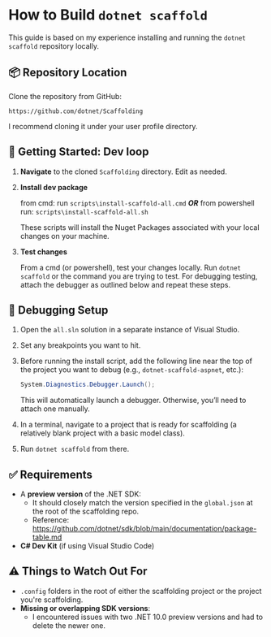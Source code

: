 # How to Build `dotnet scaffold`

This guide is based on my experience installing and running the `dotnet scaffold` repository locally.

## 📦 Repository Location

Clone the repository from GitHub:

```
https://github.com/dotnet/Scaffolding
```

I recommend cloning it under your user profile directory.

## 🚀 Getting Started: Dev loop

1. **Navigate** to the cloned `Scaffolding` directory. Edit as needed.

2. **Install dev package**

   from cmd: run `scripts\install-scaffold-all.cmd`
   ***OR***
   from powershell run: `scripts\install-scaffold-all.sh`

   These scripts will install the Nuget Packages associated with your local changes on your machine.

3. **Test changes**

   From a cmd (or powershell), test your changes locally. Run `dotnet scaffold` or the command you are trying to test. For debugging testing, attach the debugger as outlined below and repeat these steps. 


## 🧪 Debugging Setup

1. Open the `all.sln` solution in a separate instance of Visual Studio.
2. Set any breakpoints you want to hit.
3. Before running the install script, add the following line near the top of the project you want to debug (e.g., `dotnet-scaffold-aspnet`, etc.):

   ```csharp
   System.Diagnostics.Debugger.Launch();
   ```

   This will automatically launch a debugger. Otherwise, you’ll need to attach one manually.

4. In a terminal, navigate to a project that is ready for scaffolding (a relatively blank project with a basic model class).
5. Run `dotnet scaffold` from there.

## ✅ Requirements

- A **preview version** of the .NET SDK:
  - It should closely match the version specified in the `global.json` at the root of the scaffolding repo.
  - Reference: https://github.com/dotnet/sdk/blob/main/documentation/package-table.md
- **C# Dev Kit** (if using Visual Studio Code)

## ⚠️ Things to Watch Out For

- `.config` folders in the root of either the scaffolding project or the project you're scaffolding.
- **Missing or overlapping SDK versions**:
  - I encountered issues with two .NET 10.0 preview versions and had to delete the newer one.
